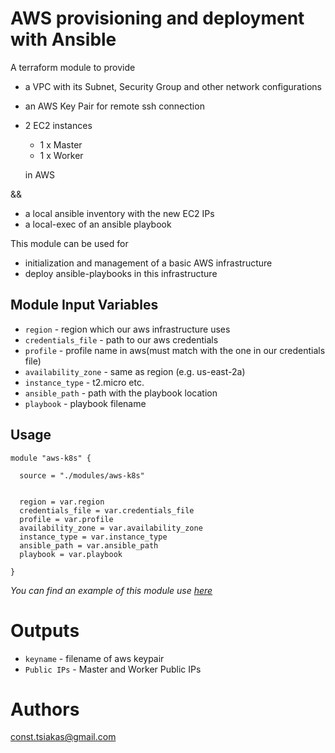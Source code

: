 AWS provisioning and deployment with Ansible 
===========

A terraform module to provide 
- a VPC with its Subnet, Security Group and other network configurations
- an AWS Key Pair for remote ssh connection
- 2 EC2 instances
    - 1 x Master
    - 1 x Worker

    in AWS
    
&&

- a local ansible inventory with the new EC2 IPs
- a local-exec of an ansible playbook


This module can be used for 
- initialization and management of a basic AWS infrastructure
- deploy ansible-playbooks in this infrastructure

Module Input Variables
----------------------

- `region` - region which our aws infrastructure uses
- `credentials_file` - path to our aws credentials
- `profile` - profile name in aws(must match with the one in our credentials file)
- `availability_zone` - same as region (e.g. us-east-2a)
- `instance_type` - t2.micro etc.
- `ansible_path` - path with the playbook location
- `playbook` - playbook filename

Usage
-----

```hcl
module "aws-k8s" {

  source = "./modules/aws-k8s"

  
  region = var.region
  credentials_file = var.credentials_file
  profile = var.profile
  availability_zone = var.availability_zone
  instance_type = var.instance_type
  ansible_path = var.ansible_path
  playbook = var.playbook
  
}
```

_You can find an example of this module use [here]()_ 


Outputs
=======

 - `keyname` - filename of aws keypair
 - `Public IPs` - Master and Worker Public IPs


Authors
=======

const.tsiakas@gmail.com